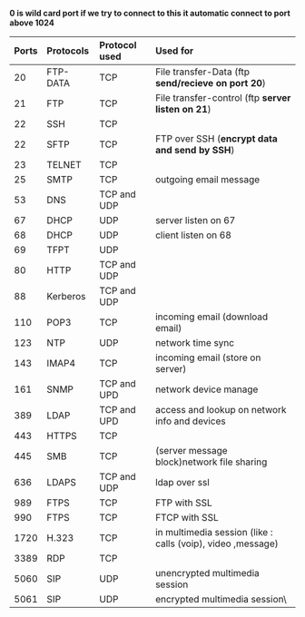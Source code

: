 **0 is wild card port if we try to connect to this it automatic connect to port above 1024**

| Ports | Protocols | Protocol used | Used for |
| :---- | :-------- | :------------ | :------- |
| 20| FTP-DATA| TCP| File transfer-Data (ftp **send/recieve on port 20**)|
| 21| FTP|TCP|File transfer-control (ftp **server listen on 21**)
|22|SSH|TCP|
|22|SFTP|TCP|FTP over SSH (**encrypt data and send by SSH**)
|23|TELNET|TCP|
|25|SMTP|TCP|outgoing email message|
|53|DNS|TCP and UDP|
|67|DHCP|UDP|server listen on 67|
|68|DHCP|UDP|client listen on 68|
|69|TFPT|UDP|
|80|HTTP|TCP and UDP|
|88|Kerberos|TCP and UDP|
|110|POP3|TCP|incoming email (download email)|
|123|NTP|UDP|network time sync|
|143|IMAP4|TCP|incoming email (store on server)|
|161|SNMP|TCP and UPD|network device manage|
|389|LDAP|TCP and UPD|access and lookup on network info and devices|
|443|HTTPS|TCP|
|445|SMB|TCP|(server message block)network file sharing|
|636|LDAPS|TCP and UDP| ldap over ssl|
|989|FTPS|TCP|FTP with SSL|
|990|FTPS|TCP|FTCP with SSL|
|1720|H.323|TCP| in multimedia session (like : calls (voip), video ,message)
|3389|RDP|TCP|
|5060|SIP|UDP|unencrypted multimedia session|
|5061|SIP|UDP|encrypted multimedia session\




